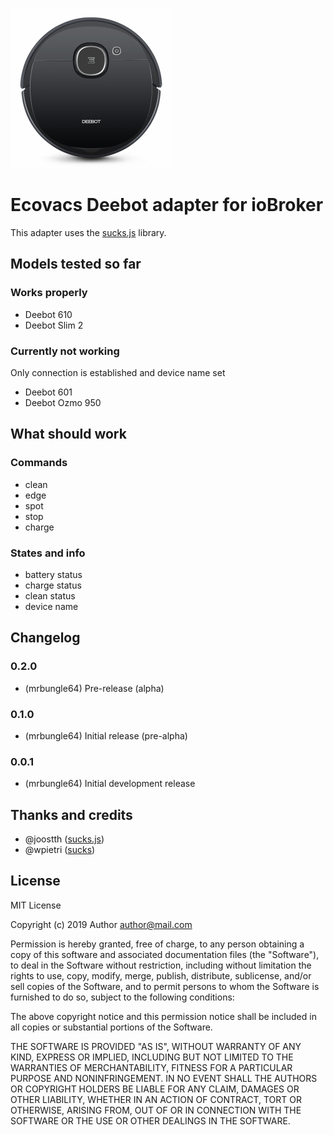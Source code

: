![Logo](admin/ecovacs-deebot.png)
# Ecovacs Deebot adapter for ioBroker

This adapter uses the [sucks.js](https://github.com/joostth/sucks.js) library.

## Models tested so far
### Works properly
* Deebot 610
* Deebot Slim 2
### Currently not working
Only connection is established and device name set
* Deebot 601
* Deebot Ozmo 950

## What should work

### Commands

* clean
* edge
* spot
* stop
* charge

### States and info

* battery status
* charge status
* clean status
* device name

## Changelog

### 0.2.0
* (mrbungle64) Pre-release (alpha)

### 0.1.0
* (mrbungle64) Initial release (pre-alpha)

### 0.0.1
* (mrbungle64) Initial development release

## Thanks and credits
* @joostth ([sucks.js](https://github.com/joostth/sucks.js))
* @wpietri ([sucks](https://github.com/wpietri/sucks))

## License
MIT License

Copyright (c) 2019 Author <author@mail.com>

Permission is hereby granted, free of charge, to any person obtaining a copy
of this software and associated documentation files (the "Software"), to deal
in the Software without restriction, including without limitation the rights
to use, copy, modify, merge, publish, distribute, sublicense, and/or sell
copies of the Software, and to permit persons to whom the Software is
furnished to do so, subject to the following conditions:

The above copyright notice and this permission notice shall be included in all
copies or substantial portions of the Software.

THE SOFTWARE IS PROVIDED "AS IS", WITHOUT WARRANTY OF ANY KIND, EXPRESS OR
IMPLIED, INCLUDING BUT NOT LIMITED TO THE WARRANTIES OF MERCHANTABILITY,
FITNESS FOR A PARTICULAR PURPOSE AND NONINFRINGEMENT. IN NO EVENT SHALL THE
AUTHORS OR COPYRIGHT HOLDERS BE LIABLE FOR ANY CLAIM, DAMAGES OR OTHER
LIABILITY, WHETHER IN AN ACTION OF CONTRACT, TORT OR OTHERWISE, ARISING FROM,
OUT OF OR IN CONNECTION WITH THE SOFTWARE OR THE USE OR OTHER DEALINGS IN THE
SOFTWARE.